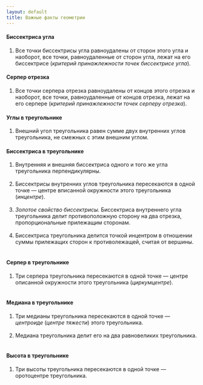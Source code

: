 ```yaml
---
layout: default
title: Важные факты геометрии
---
```


#### Биссектриса угла

1) Все точки биссектрисы угла равноудалены от сторон этого угла и наоборот,
все точки, равноудаленные от сторон угла, лежат на его биссектрисе (<i>критерий принажлежности точек биссектрисе угла</i>).

#### Серпер отрезка

1) Все точки серпера отрезка равноудалены от концов этого отрезка и наоборот,
все точки, равноудаленные от концов отрезка, лежат на его серпере (<i>критерий принажлежности точек серперу отрезка</i>).

#### Углы в треугольнике

1) Внешний угол треугольника равен сумме двух внутренних углов треугольника, не смежных с этим внешним углом.

#### Биссектриса в треугольнике

1) Внутренняя и внешняя биссектриса одного и того же угла треугольника перпендикулярны.<br><br>
2) Биссектрисы внутренних углов треугольника пересекаются в одной точке —
центре вписанной окружности этого треугольника (<i>инцентре</i>).<br><br>
3) <i>Золотое свойство биссектрисы.</i>
Биссектриса внутреннего угла треугольника делит противоположную сторону на два отрезка, пропорциональные прилежащим сторонам.<br><br>
4) Биссектриса треугольника делится точкой инцентром в отношении суммы прилежащих сторон к противолежащей, считая от вершины.<br><br>

#### Серпер в треугольнике

1) Три серпера треугольника пересекаются в одной точке —
центре описанной окружности этого треугольника (<i>циркумцентре</i>).<br><br>

#### Медиана в треугольнике

1) Три медианы треугольника пересекаются в одной точке — <i>центроиде</i> (<i>центре тяжести</i>) этого треугольника.<br><br>
2) Медиана треугольника делит его на два равновеликих треугольника.<br><br>

#### Высота в треугольнике

1) Три высоты треугольника пересекаются в одной точке — </i>оротоцентре</i> треугольника.<br><br>
